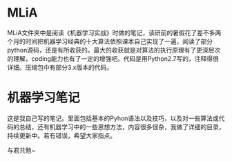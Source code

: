 # MLiA
MLiA文件夹中是阅读《机器学习实战》时做的笔记，读研前的暑假花了差不多两个月的时间把机器学习经典的十大算法依照课本自己实现了一遍，阅读了部分python源码，还是有所收获的。最大的收获就是对算法的执行原理有了更深层次的理解，coding能力也有了一定的增强吧。代码是用Python2.7写的，注释得很详细。压缩包中有部分3.x版本的代码。
# 机器学习笔记
这是我自己写的笔记。里面包括基本的Pyhon语法以及技巧，以及对一些算法或代码的总结，还有机器学习中的一些思想方法，内容很多很杂，我做了详细的目录，持续更新中。若有错误，希望大家指点。

与君共勉~
